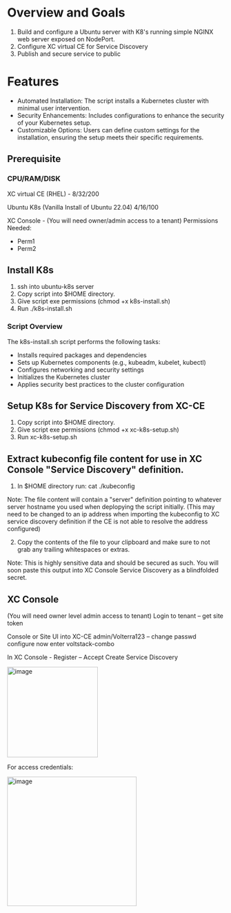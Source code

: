 # Overview and Goals 
1.  Build and configure a Ubuntu server with K8's running simple NGINX web server exposed on NodePort. 
2.  Configure XC virtual CE for Service Discovery
3.  Publish and secure service to public

# Features
* Automated Installation: The script installs a Kubernetes cluster with minimal user intervention.
* Security Enhancements: Includes configurations to enhance the security of your Kubernetes setup.
* Customizable Options: Users can define custom settings for the installation, ensuring the setup meets their specific requirements.

## Prerequisite    
### CPU/RAM/DISK               
XC virtual CE (RHEL) - 8/32/200

Ubuntu K8s (Vanilla Install of Ubuntu 22.04) 4/16/100

XC Console - (You will need owner/admin access to a tenant)
   Permissions Needed: 
   * Perm1
   * Perm2

## Install K8s
1. ssh into ubuntu-k8s server
2. Copy script into $HOME directory.
3. Give script exe permissions (chmod +x k8s-install.sh)
4. Run ./k8s-install.sh

### Script Overview
The k8s-install.sh script performs the following tasks:

* Installs required packages and dependencies
* Sets up Kubernetes components (e.g., kubeadm, kubelet, kubectl)
* Configures networking and security settings
* Initializes the Kubernetes cluster
* Applies security best practices to the cluster configuration

## Setup K8s for Service Discovery from XC-CE
1. Copy script into $HOME directory.
2. Give script exe permissions (chmod +x xc-k8s-setup.sh)
3. Run xc-k8s-setup.sh

## Extract kubeconfig file content for use in XC Console "Service Discovery" definition. 
1. In $HOME directory run: cat ./kubeconfig

Note: The file content will contain a "server" definition pointing to whatever server hostname you used when deplopying the script initially. (This may need to be changed to an ip address when importing the kubeconfig to XC service discovery definition if the CE is not able to resolve the address configured)

2. Copy the contents of the file to your clipboard and make sure to not grab any trailing whitespaces or extras. 

Note: This is highly sensitive data and should be secured as such. 
You will soon paste this output into XC Console Service Discovery as a blindfolded secret. 

## XC Console
(You will need owner level admin access to tenant)
Login to tenant – get site token

Console or Site UI into XC-CE
admin/Volterra123 – change passwd
configure now 
enter 
voltstack-combo

In XC Console - Register – Accept
Create Service Discovery 
 
<img width="210" alt="image" src="https://github.com/user-attachments/assets/bbafcf13-b282-4e5b-8a20-ecfc84f283b2">

For access credentials: 
 
<img width="300" alt="image" src="https://github.com/user-attachments/assets/1e7f05e8-4cf0-49a4-8b15-c6554ff26ba0">


